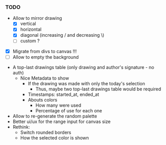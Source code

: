 ### TODO

- Allow to mirror drawing
    - [x] vertical
    - [x] horizontal
    - [x] diagonal (increasing \/ and decreasing \\)
    - [ ] custom ?
- [x] Migrate from divs to canvas !!!
- [ ] Allow to empty the background
- A top-last drawings table (only drawing and author's signature - no auth)
    - Nice Metadata to show
        - If the drawing was made with only the today's selection
            - Thus, maybe two top-last drawings table would be required
        - Timestamps: started_at, ended_at
        - Abouts colors
            - How many were used
            - Percentage of use for each one
- Allow to re-generate the random palette
- Better ui/ux for the range input for canvas size
- Rethink:
    - Switch rounded borders
    - How the selected color is shown
